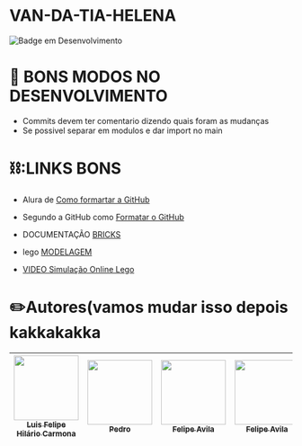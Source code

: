 # VAN-DA-TIA-HELENA
![Badge em Desenvolvimento](http://img.shields.io/static/v1?label=STATUS&message=EM%20DESENVOLVIMENTO&color=GREEN&style=for-the-badge)

# 📖 BONS MODOS NO DESENVOLVIMENTO
- Commits devem ter comentario dizendo quais foram as mudanças
- Se possivel separar em modulos e dar import no main


# ⛓️:LINKS BONS

- Alura de [Como formartar a GitHub](https://www.alura.com.br/artigos/escrever-bom-readme?gclid=CjwKCAjw4ZWkBhA4EiwAVJXwqSmx_ruq6fui_RZhkUbbNQ51mIECNh9F75Hc7ccTYrz_YpUlE8N_5BoCNlUQAvD_BwE)

- Segundo a GitHub como [Formatar o GitHub](https://docs.github.com/pt/get-started/writing-on-github/getting-started-with-writing-and-formatting-on-github/basic-writing-and-formatting-syntax)

- DOCUMENTAÇÃO [BRICKS](https://pybricks.com/ev3-micropython/ev3devices.html)

- lego [MODELAGEM]( https://drive.google.com/drive/folders/161Fd-pLG0n634nHifMNx6iq2xMAIGcVq?usp=share_link)

- [VIDEO Simulação Online Lego](https://www.youtube.com/watch?v=uZTqKmDj-9c&ab_channel=TeorianaPráticacomPedro)


# ✏️Autores(vamos mudar isso depois kakkakakka

| [<img src="https://avatars.githubusercontent.com/u/72164903?s" width=115><br><sub>Luis Felipe Hilário Carmona</sub>](https://github.com/Luis-Moon) | [<img src="https://avatars.githubusercontent.com/u/134703741?v=4" width=115><br><sub>Pedro</sub>](https://github.com/PhmMartos) | [<img src="https://avatars.githubusercontent.com/u/136408173?v=4" width=115><br><sub>Felipe Avila</sub>](https://github.com/avilafelipe20) | [<img src="https://avatars.githubusercontent.com/u/49076602?v=4" width=115><br><sub>Felipe Avila</sub>](https://github.com/thamipontes) |
| :---: | :---: |  :---: | :---: |
